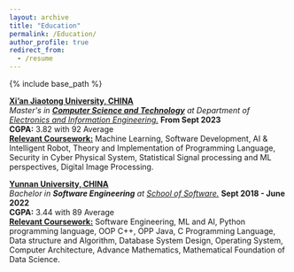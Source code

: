 ```yaml
---
layout: archive
title: "Education"
permalink: /Education/
author_profile: true
redirect_from:
  - /resume
---
```


{% include base_path %}


[**Xi’an Jiaotong University, CHINA**](http://en.xjtu.edu.cn/)  
*Master's in [**Computer Science and Technology**](http://www.cs.xjtu.edu.cn/) at Department of [Electronics and Information Engineering.](http://www.cs.xjtu.edu.cn/)* **From Sept 2023**  
**CGPA:** 3.82 with 92 Average  
[**Relevant Coursework:**](https://github.com/mahfuztbt/XJTU) Machine Learning, Software Development, AI & Intelligent Robot, Theory and Implementation of Programming Language, Security in Cyber Physical System, Statistical Signal processing and ML perspectives, Digital Image Processing.



[**Yunnan University, CHINA**](https://www.ynu.edu.cn/) <br>
*Bachelor in **Software Engineering** at [School of Software.](http://www.sei.ynu.edu.cn/)*  **Sept 2018 - June 2022**  
**CGPA:** 3.44 with 89 Average  
[**Relevant Coursework:**](https://github.com/mahfuztbt/YNU) Software Engineering, ML and AI, Python programming language, OOP C++, OPP Java, C Programming Language, Data structure and Algorithm, Database System Design, Operating System, Computer Architecture, Advance Mathematics, Mathematical Foundation of Data Science. 



  
